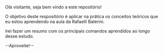 Olá visitante, seja bem vindo a este repositório!

O objetivo deste respositório é aplicar na prática os conceitos teóricos que eu estou aprendendo na aula da Rafaelli Balerini.

Irei fazer um resumo com os principais comandos aprendidos ao longo desse estudo.

--Aproveite!--